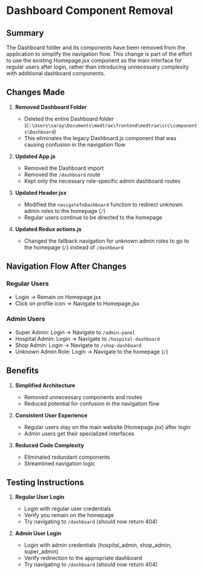 # Dashboard Component Removal

## Summary
The Dashboard folder and its components have been removed from the application to simplify the navigation flow. This change is part of the effort to use the existing Homepage.jsx component as the main interface for regular users after login, rather than introducing unnecessary complexity with additional dashboard components.

## Changes Made

1. **Removed Dashboard Folder**
   - Deleted the entire Dashboard folder (`C:\Users\saray\Documents\medtrax\frontend\medtrax\src\components\Dashboard`)
   - This eliminates the legacy Dashboard.js component that was causing confusion in the navigation flow

2. **Updated App.js**
   - Removed the Dashboard import
   - Removed the `/dashboard` route
   - Kept only the necessary role-specific admin dashboard routes

3. **Updated Header.jsx**
   - Modified the `navigateToDashboard` function to redirect unknown admin roles to the homepage (`/`)
   - Regular users continue to be directed to the homepage

4. **Updated Redux actions.js**
   - Changed the fallback navigation for unknown admin roles to go to the homepage (`/`) instead of `/dashboard`

## Navigation Flow After Changes

### Regular Users
- Login → Remain on Homepage.jsx
- Click on profile icon → Navigate to Homepage.jsx

### Admin Users
- Super Admin: Login → Navigate to `/admin-panel`
- Hospital Admin: Login → Navigate to `/hospital-dashboard`
- Shop Admin: Login → Navigate to `/shop-dashboard`
- Unknown Admin Role: Login → Navigate to the homepage (`/`)

## Benefits

1. **Simplified Architecture**
   - Removed unnecessary components and routes
   - Reduced potential for confusion in the navigation flow

2. **Consistent User Experience**
   - Regular users stay on the main website (Homepage.jsx) after login
   - Admin users get their specialized interfaces

3. **Reduced Code Complexity**
   - Eliminated redundant components
   - Streamlined navigation logic

## Testing Instructions

1. **Regular User Login**
   - Login with regular user credentials
   - Verify you remain on the homepage
   - Try navigating to `/dashboard` (should now return 404)

2. **Admin User Login**
   - Login with admin credentials (hospital_admin, shop_admin, super_admin)
   - Verify redirection to the appropriate dashboard
   - Try navigating to `/dashboard` (should now return 404)
